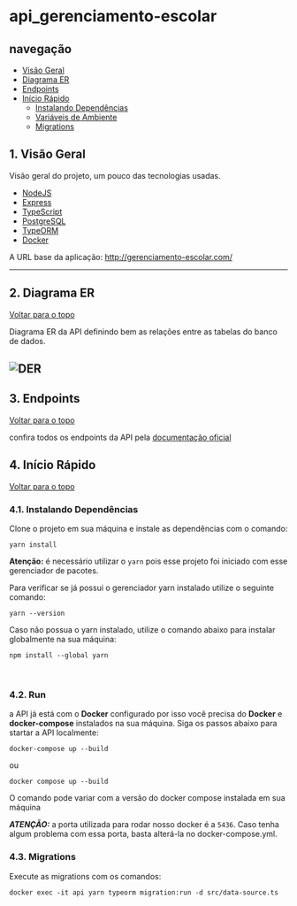 # api_gerenciamento-escolar

## navegação

- [Visão Geral](#1-visão-geral)
- [Diagrama ER](#2-diagrama-er)
- [Endpoints](#3-endpoints)
- [Início Rápido](#4-início-rápido)
    - [Instalando Dependências](#41-instalando-dependências)
    - [Variáveis de Ambiente](#42-variáveis-de-ambiente)
    - [Migrations](#43-migrations)

## 1. Visão Geral

Visão geral do projeto, um pouco das tecnologias usadas.

- [NodeJS](https://nodejs.org/en/)
- [Express](https://expressjs.com/pt-br/)
- [TypeScript](https://www.typescriptlang.org/)
- [PostgreSQL](https://www.postgresql.org/)
- [TypeORM](https://typeorm.io/)
- [Docker](https://www.docker.com/)

A URL base da aplicação:
http://gerenciamento-escolar.com/

---

## 2. Diagrama ER
[ Voltar para o topo ](#navegação)


Diagrama ER da API definindo bem as relações entre as tabelas do banco de dados.  

![DER](https://uploaddeimagens.com.br/images/004/081/692/original/gerenciamento_escolar_XML.drawio.png?1666983262)
---

## 3. Endpoints
[ Voltar para o topo ](#navegação)

confira todos os endpoints da API pela [documentação oficial](https://www.docker.com/)

## 4. Início Rápido
[ Voltar para o topo ](#navegação)


### 4.1. Instalando Dependências

Clone o projeto em sua máquina e instale as dependências com o comando:

```shell
yarn install
```

**Atenção:** é necessário utilizar o `yarn` pois esse projeto foi iniciado com esse gerenciador de pacotes.

Para verificar se já possui o gerenciador yarn instalado utilize o seguinte comando:

````
yarn --version
````

Caso não possua o yarn instalado, utilize o comando abaixo para instalar globalmente na sua máquina:

````
npm install --global yarn
````
<br>

### 4.2. Run

a API já está com o **Docker** configurado por isso você precisa do **Docker** e **docker-compose** instalados na sua máquina.
Siga os passos abaixo para startar a API localmente:
```
docker-compose up --build
````

ou
```
docker compose up --build
```

O comando pode variar com a versão do docker compose instalada em sua máquina

***ATENÇÃO:*** a porta utilizada para rodar nosso docker é a `5436`.
Caso tenha algum problema com essa porta, basta alterá-la no docker-compose.yml.

### 4.3. Migrations

Execute as migrations com os comandos:
```
docker exec -it api yarn typeorm migration:run -d src/data-source.ts
```
